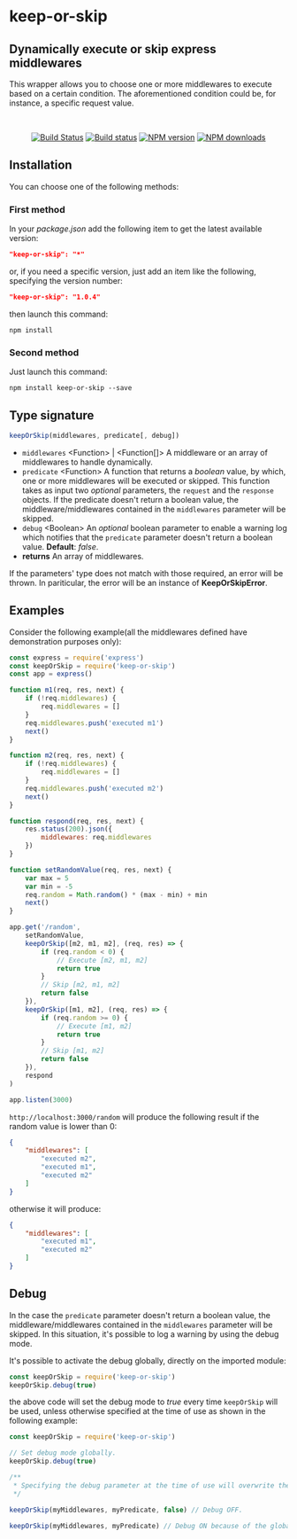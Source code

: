 # keep-or-skip

## Dynamically execute or skip express middlewares

This wrapper allows you to choose one or more middlewares to execute based on a
certain condition. The aforementioned condition could be, for instance, a
specific request value.

<br/>

<div align="center">

[![Build Status](https://travis-ci.org/mauro-d/keep-or-skip.svg?branch=master)](https://travis-ci.org/mauro-d/keep-or-skip)
[![Build status](https://ci.appveyor.com/api/projects/status/m8de0gc397tcceq5?svg=true)](https://ci.appveyor.com/project/mauro-d/keep-or-skip)
[![NPM version](https://img.shields.io/npm/v/keep-or-skip.svg?style=flat)](https://www.npmjs.com/package/keep-or-skip)
[![NPM downloads](https://img.shields.io/npm/dm/keep-or-skip.svg?style=flat)](https://www.npmjs.com/package/keep-or-skip)

</div>

## Installation

You can choose one of the following methods:

### First method

In your *package.json* add the following item to get the latest available version:

```json
"keep-or-skip": "*"
```

or, if you need a specific version, just add an item like the following,
specifying the version number:

```json
"keep-or-skip": "1.0.4"
```

then launch this command:

```console
npm install
```

### Second method

Just launch this command:

```console
npm install keep-or-skip --save
```

## Type signature

```javascript
keepOrSkip(middlewares, predicate[, debug])
```

- `middlewares` &lt;Function&gt; | &lt;Function[]&gt; A middleware or an array of middlewares to handle dynamically.
- `predicate` &lt;Function&gt; A function that returns a *boolean* value, by which, one or more middlewares will be executed or skipped. This function takes as input two *optional* parameters, the `request` and the `response` objects. If the predicate doesn't return a boolean value, the middleware/middlewares contained in the `middlewares` parameter will be skipped.
- `debug` &lt;Boolean&gt; An *optional* boolean parameter to enable a warning log which notifies that the `predicate` parameter doesn't return a boolean value. **Default**: *false*.
- **returns** An array of middlewares.

If the parameters' type does not match with those required, an error will be
thrown. In pariticular, the error will be an instance of **KeepOrSkipError**.

## Examples

Consider the following example(all the middlewares defined have demonstration
purposes only):

```javascript
const express = require('express')
const keepOrSkip = require('keep-or-skip')
const app = express()

function m1(req, res, next) {
    if (!req.middlewares) {
        req.middlewares = []
    }
    req.middlewares.push('executed m1')
    next()
}

function m2(req, res, next) {
    if (!req.middlewares) {
        req.middlewares = []
    }
    req.middlewares.push('executed m2')
    next()
}

function respond(req, res, next) {
    res.status(200).json({
        middlewares: req.middlewares
    })
}

function setRandomValue(req, res, next) {
    var max = 5
    var min = -5
    req.random = Math.random() * (max - min) + min
    next()
}

app.get('/random',
    setRandomValue,
    keepOrSkip([m2, m1, m2], (req, res) => {
        if (req.random < 0) {
            // Execute [m2, m1, m2]
            return true
        }
        // Skip [m2, m1, m2]
        return false
    }),
    keepOrSkip([m1, m2], (req, res) => {
        if (req.random >= 0) {
            // Execute [m1, m2]
            return true
        }
        // Skip [m1, m2]
        return false
    }),
    respond
)

app.listen(3000)
```

`http://localhost:3000/random` will produce the following result if the random
value is lower than 0:

```json
{
    "middlewares": [
        "executed m2",
        "executed m1",
        "executed m2"
    ]
}
```

otherwise it will produce:

```json
{
    "middlewares": [
        "executed m1",
        "executed m2"
    ]
}
```

## Debug

In the case the `predicate` parameter doesn't return a boolean value, the
middleware/middlewares contained in the `middlewares` parameter will be skipped.
In this situation, it's possible to log a warning by using the debug mode.

It's possible to activate the debug globally, directly on the imported module:

```javascript
const keepOrSkip = require('keep-or-skip')
keepOrSkip.debug(true)
```

the above code will set the debug mode to *true* every time `keepOrSkip` will be
used, unless otherwise specified at the time of use as shown in the following
example:

```javascript
const keepOrSkip = require('keep-or-skip')

// Set debug mode globally.
keepOrSkip.debug(true)

/**
 * Specifying the debug parameter at the time of use will overwrite the global debug variable.
 */

keepOrSkip(myMiddlewares, myPredicate, false) // Debug OFF.

keepOrSkip(myMiddlewares, myPredicate) // Debug ON because of the global debug variable.
```
